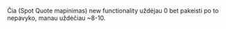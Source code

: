 Čia (Spot Quote mapinimas) new functionality uždėjau 0 bet pakeisti po to nepavyko, manau uždėčiau ~8-10.

